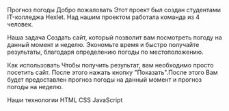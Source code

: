 Прогноз погоды
Добро пожаловать
Этот проект был создан студентами IT-колледжа Hexlet. Над нашим проектом работала команда из 4 человек.

Наша задача
Создать сайт, который позволит вам посмотреть погоду на данный момент и неделю.
Экономьте время и быстро получайте результаты, благодаря определению погоды по местоположению.

Как использовать
Чтобы получить результат, вам необходимо просто посетить сайт. После этого нажать кнопку "Показать".После этого Вам будет предоставлен прогноз погоды на данный момент и прогноз погоды на неделю.

Наши технологии
HTML
CSS
JavaScript
